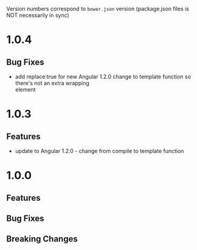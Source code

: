 Version numbers correspond to `bower.json` version (package.json files is NOT necessarily in sync)

# 1.0.4
## Bug Fixes
- add replace:true for new Angular 1.2.0 change to template function so there's not an extra wrapping <div> element

# 1.0.3
## Features
- update to Angular 1.2.0 - change from compile to template function

# 1.0.0

## Features
		
## Bug Fixes

## Breaking Changes